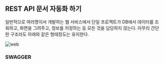 ## REST API 문서 자동화 하기
일반적으로 여러명이서 개발하는 웹 서비스에서 단일 프로젝트가 DB에서 데이터를 조회하고, 화면을 그려주고, 정보를 저정하는 등 모든 것을 담당하지 않는다. 아무리 간단한 구조라도 아래와 같은 형태정도는 유지한다.

![web]([https://raw.githubusercontent.com/rbwls31/rbwls31.github.io/master/images/WEB.png](https://raw.githubusercontent.com/rbwls31/rbwls31.github.io/master/images/WEB.png))


### SWAGGER




<!--stackedit_data:
eyJoaXN0b3J5IjpbLTE3MDI0MzE5MDcsLTE3NjY3MjI4NDgsNT
A3ODk3NTc3LDY5NzAyNzYyLC00ODI3OTY5MzEsLTQ3NjMyODYx
OF19
-->